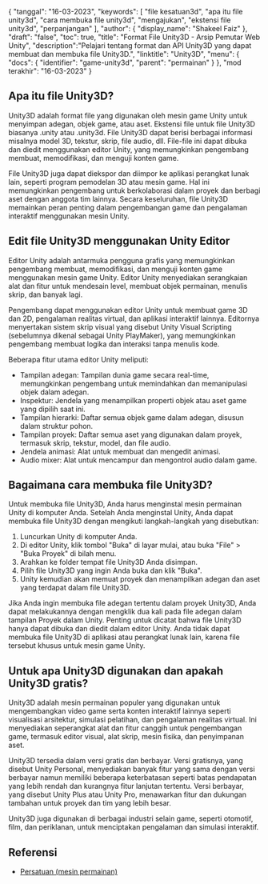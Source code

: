 {
"tanggal": "16-03-2023",
  "keywords": [
"file kesatuan3d",
"apa itu file unity3d",
"cara membuka file unity3d",
"mengajukan",
"ekstensi file unity3d",
"perpanjangan"
],
  "author": {
"display_name": "Shakeel Faiz"
},
"draft": "false",
"toc": true,
"title": "Format File Unity3D - Arsip Pemutar Web Unity",
  "description":"Pelajari tentang format dan API Unity3D yang dapat membuat dan membuka file Unity3D.",
"linktitle": "Unity3D",
  "menu": {
    "docs": {
      "identifier": "game-unity3d",
"parent": "permainan"
}
},
"mod terakhir": "16-03-2023"
}

## Apa itu file Unity3D?

Unity3D adalah format file yang digunakan oleh mesin game Unity untuk menyimpan adegan, objek game, atau aset. Ekstensi file untuk file Unity3D biasanya .unity atau .unity3d. File Unity3D dapat berisi berbagai informasi misalnya model 3D, tekstur, skrip, file audio, dll. File-file ini dapat dibuka dan diedit menggunakan editor Unity, yang memungkinkan pengembang membuat, memodifikasi, dan menguji konten game.

File Unity3D juga dapat diekspor dan diimpor ke aplikasi perangkat lunak lain, seperti program pemodelan 3D atau mesin game. Hal ini memungkinkan pengembang untuk berkolaborasi dalam proyek dan berbagi aset dengan anggota tim lainnya. Secara keseluruhan, file Unity3D memainkan peran penting dalam pengembangan game dan pengalaman interaktif menggunakan mesin Unity.

## Edit file Unity3D menggunakan Unity Editor

Editor Unity adalah antarmuka pengguna grafis yang memungkinkan pengembang membuat, memodifikasi, dan menguji konten game menggunakan mesin game Unity. Editor Unity menyediakan serangkaian alat dan fitur untuk mendesain level, membuat objek permainan, menulis skrip, dan banyak lagi.

Pengembang dapat menggunakan editor Unity untuk membuat game 3D dan 2D, pengalaman realitas virtual, dan aplikasi interaktif lainnya. Editornya menyertakan sistem skrip visual yang disebut Unity Visual Scripting (sebelumnya dikenal sebagai Unity PlayMaker), yang memungkinkan pengembang membuat logika dan interaksi tanpa menulis kode.

Beberapa fitur utama editor Unity meliputi:

- Tampilan adegan: Tampilan dunia game secara real-time, memungkinkan pengembang untuk memindahkan dan memanipulasi objek dalam adegan.
- Inspektur: Jendela yang menampilkan properti objek atau aset game yang dipilih saat ini.
- Tampilan hierarki: Daftar semua objek game dalam adegan, disusun dalam struktur pohon.
- Tampilan proyek: Daftar semua aset yang digunakan dalam proyek, termasuk skrip, tekstur, model, dan file audio.
- Jendela animasi: Alat untuk membuat dan mengedit animasi.
- Audio mixer: Alat untuk mencampur dan mengontrol audio dalam game.

## Bagaimana cara membuka file Unity3D?

Untuk membuka file Unity3D, Anda harus menginstal mesin permainan Unity di komputer Anda. Setelah Anda menginstal Unity, Anda dapat membuka file Unity3D dengan mengikuti langkah-langkah yang disebutkan:

1. Luncurkan Unity di komputer Anda.
2. Di editor Unity, klik tombol "Buka" di layar mulai, atau buka "File" > "Buka Proyek" di bilah menu.
3. Arahkan ke folder tempat file Unity3D Anda disimpan.
4. Pilih file Unity3D yang ingin Anda buka dan klik "Buka".
5. Unity kemudian akan memuat proyek dan menampilkan adegan dan aset yang terdapat dalam file Unity3D.

Jika Anda ingin membuka file adegan tertentu dalam proyek Unity3D, Anda dapat melakukannya dengan mengklik dua kali pada file adegan dalam tampilan Proyek dalam Unity. Penting untuk dicatat bahwa file Unity3D hanya dapat dibuka dan diedit dalam editor Unity. Anda tidak dapat membuka file Unity3D di aplikasi atau perangkat lunak lain, karena file tersebut khusus untuk mesin game Unity.

## Untuk apa Unity3D digunakan dan apakah Unity3D gratis?

Unity3D adalah mesin permainan populer yang digunakan untuk mengembangkan video game serta konten interaktif lainnya seperti visualisasi arsitektur, simulasi pelatihan, dan pengalaman realitas virtual. Ini menyediakan seperangkat alat dan fitur canggih untuk pengembangan game, termasuk editor visual, alat skrip, mesin fisika, dan penyimpanan aset.

Unity3D tersedia dalam versi gratis dan berbayar. Versi gratisnya, yang disebut Unity Personal, menyediakan banyak fitur yang sama dengan versi berbayar namun memiliki beberapa keterbatasan seperti batas pendapatan yang lebih rendah dan kurangnya fitur lanjutan tertentu. Versi berbayar, yang disebut Unity Plus atau Unity Pro, menawarkan fitur dan dukungan tambahan untuk proyek dan tim yang lebih besar.

Unity3D juga digunakan di berbagai industri selain game, seperti otomotif, film, dan periklanan, untuk menciptakan pengalaman dan simulasi interaktif.

## Referensi
* [Persatuan (mesin permainan)](https://en.wikipedia.org/wiki/Unity_(game_engine))

